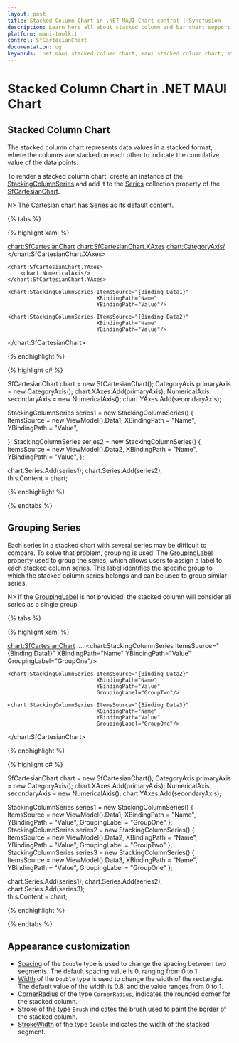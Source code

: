 ```yaml
---
layout: post
title: Stacked Column Chart in .NET MAUI Chart control | Syncfusion
description: Learn here all about stacked column and bar chart support in Syncfusion .NET MAUI Chart (SfCartesianChart) control.
platform: maui-toolkit
control: SfCartesianChart
documentation: ug
keywords: .net maui stacked column chart, maui stacked column chart, stacked column chart customization .net maui, syncfusion maui stacked column chart, cartesian stacked column chart maui, .net maui chart stacked column visualization, .net maui cumulative column chart.
---
```


# Stacked Column Chart in .NET MAUI Chart

## Stacked Column Chart

The stacked column chart represents data values in a stacked format, where the columns are stacked on each other to indicate the cumulative value of the data points.

To render a stacked column chart, create an instance of the [StackingColumnSeries](https://help.syncfusion.com/cr/maui-toolkit/Syncfusion.Maui.Toolkit.Charts.StackingColumnSeries.html) and add it to the [Series](https://help.syncfusion.com/cr/maui-toolkit/Syncfusion.Maui.Toolkit.Charts.SfCartesianChart.html#Syncfusion_Maui_Toolkit_Charts_SfCartesianChart_Series) collection property of the [SfCartesianChart](https://help.syncfusion.com/cr/maui-toolkit/Syncfusion.Maui.Toolkit.Charts.SfCartesianChart.html).

N> The Cartesian chart has [Series](https://help.syncfusion.com/cr/maui-toolkit/Syncfusion.Maui.Toolkit.Charts.SfCartesianChart.html#Syncfusion_Maui_Toolkit_Charts_SfCartesianChart_Series) as its default content.

{% tabs %}

{% highlight xaml %}

<chart:SfCartesianChart>
    <chart:SfCartesianChart.XAxes>
        <chart:CategoryAxis/>
    </chart:SfCartesianChart.XAxes>

    <chart:SfCartesianChart.YAxes>
        <chart:NumericalAxis/>
    </chart:SfCartesianChart.YAxes>

    <chart:StackingColumnSeries ItemsSource="{Binding Data1}"
                                XBindingPath="Name"
                                YBindingPath="Value"/>        

    <chart:StackingColumnSeries ItemsSource="{Binding Data2}"
                                XBindingPath="Name"
                                YBindingPath="Value"/>         
</chart:SfCartesianChart>


{% endhighlight %}

{% highlight c# %}

SfCartesianChart chart = new SfCartesianChart();
CategoryAxis primaryAxis = new CategoryAxis();
chart.XAxes.Add(primaryAxis);
NumericalAxis secondaryAxis = new NumericalAxis();
chart.YAxes.Add(secondaryAxis);

StackingColumnSeries series1 = new  StackingColumnSeries()
{
    ItemsSource = new ViewModel().Data1,
    XBindingPath = "Name",
    YBindingPath = "Value",
    
};
StackingColumnSeries series2 = new StackingColumnSeries()
{
    ItemsSource = new ViewModel().Data2,
    XBindingPath = "Name",
    YBindingPath = "Value",
};

chart.Series.Add(series1);
chart.Series.Add(series2);     
this.Content = chart;

{% endhighlight %}

{% endtabs %}


## Grouping Series

Each series in a stacked chart with several series may be difficult to compare. To solve that problem, grouping is used.
The [GroupingLabel](https://help.syncfusion.com/cr/maui-toolkit/Syncfusion.Maui.Toolkit.Charts.StackingSeriesBase.html#Syncfusion_Maui_Toolkit_Charts_StackingSeriesBase_GroupingLabel) property used to group the series, which allows users to assign a label to each stacked column series. This label identifies the specific group to which the stacked column series belongs and can be used to group similar series.

N> If the [GroupingLabel](https://help.syncfusion.com/cr/maui-toolkit/Syncfusion.Maui.Toolkit.Charts.StackingSeriesBase.html#Syncfusion_Maui_Toolkit_Charts_StackingSeriesBase_GroupingLabel) is not provided, the stacked column will consider all series as a single group.

{% tabs %}

{% highlight xaml %}

<chart:SfCartesianChart>
    ....
    <chart:StackingColumnSeries ItemsSource="{Binding Data1}"
                                XBindingPath="Name"
                                YBindingPath="Value"
                                GroupingLabel="GroupOne"/>

    <chart:StackingColumnSeries ItemsSource="{Binding Data2}" 
                                XBindingPath="Name"
                                YBindingPath="Value"
                                GroupingLabel="GroupTwo"/>

    <chart:StackingColumnSeries ItemsSource="{Binding Data3}" 
                                XBindingPath="Name"
                                YBindingPath="Value"
                                GroupingLabel="GroupOne"/>
</chart:SfCartesianChart>


{% endhighlight %}

{% highlight c# %}

SfCartesianChart chart = new SfCartesianChart();
CategoryAxis primaryAxis = new CategoryAxis();
chart.XAxes.Add(primaryAxis);
NumericalAxis secondaryAxis = new NumericalAxis();
chart.YAxes.Add(secondaryAxis);

StackingColumnSeries series1 = new  StackingColumnSeries()
{
    ItemsSource = new ViewModel().Data1,
    XBindingPath = "Name",
    YBindingPath = "Value",
    GroupingLabel = "GroupOne"
};
StackingColumnSeries series2 = new StackingColumnSeries()
{
    ItemsSource = new ViewModel().Data2,
    XBindingPath = "Name",
    YBindingPath = "Value",
    GroupingLabel = "GroupTwo"
};
StackingColumnSeries series3 = new  StackingColumnSeries()
{
    ItemsSource = new ViewModel().Data3,
    XBindingPath = "Name",
    YBindingPath = "Value",
    GroupingLabel = "GroupOne"
};

chart.Series.Add(series1);
chart.Series.Add(series2); 
chart.Series.Add(series3);      
this.Content = chart;

{% endhighlight %}

{% endtabs %}

## Appearance customization

* [Spacing](https://help.syncfusion.com/cr/maui-toolkit/Syncfusion.Maui.Toolkit.Charts.StackingColumnSeries.html#Syncfusion_Maui_Toolkit_Charts_StackingColumnSeries_Spacing) of the `Double` type is used to change the spacing between two segments. The default spacing value is 0, ranging from 0 to 1.
* [Width](https://help.syncfusion.com/cr/maui-toolkit/Syncfusion.Maui.Toolkit.Charts.StackingColumnSeries.html#Syncfusion_Maui_Toolkit_Charts_StackingColumnSeries_Width) of the `Double` type is used to change the width of the rectangle. The default value of the width is 0.8, and the value ranges from 0 to 1.
* [CornerRadius](https://help.syncfusion.com/cr/maui-toolkit/Syncfusion.Maui.Toolkit.Charts.StackingColumnSeries.html#Syncfusion_Maui_Toolkit_Charts_StackingColumnSeries_CornerRadius) of the type `CornerRadius`, indicates the rounded corner for the stacked column.
* [Stroke](https://help.syncfusion.com/cr/maui-toolkit/Syncfusion.Maui.Toolkit.Charts.StackingSeriesBase.html#Syncfusion_Maui_Toolkit_Charts_StackingSeriesBase_Stroke) of the type `Brush` indicates the brush used to paint the border of the stacked column.
* [StrokeWidth](https://help.syncfusion.com/cr/maui-toolkit/Syncfusion.Maui.Toolkit.Charts.XYDataSeries.html#Syncfusion_Maui_Toolkit_Charts_XYDataSeries_StrokeWidth) of the type `Double` indicates the width of the stacked segment.